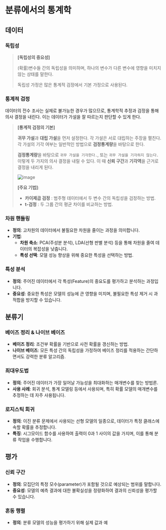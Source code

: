 # 분류에서의 통계학

## 데이터

### 독립성
> **[독립성의 중요성]**
>
> (확률)변수들 간의 독립성을 의미하며, 하나의 변수가 다른 변수에 영향을 미치지 않는 상태를 말한다. 
>  
> 독립성 가정은 많은 통계적 검정에서 기본 가정으로 사용된다.

### 통계적 검정
데이터의 전수 조사는 실제로 불가능한 경우가 많으므로, 통계학적 추정과 검정을 통해 의사 결정을 내린다. 이는 데이터가 가설을 잘 따르는지 판단할 수 있게 한다.

> **[통계적 검정의 기본]**
> 
> **귀무 가설**과 **대립 가설**을 먼저 설정한다. 각 가설은 서로 대립하는 주장을 펼친다. 각 가설의 기각 여부는 일반적인 방법으로 **검정통계량**을 바탕으로 한다. 
>
> **검정통계량**을 바탕으로 ```귀무 가설을 기각한다.```, 또는 ```귀무 가설을 기각하지 않는다.``` 이렇게 두 가지의 의사 결정을 내릴 수 있다. 이 때 **신뢰 구간**과 **기각역**을 근거로 결정을 내리게 된다.
>
> ![image](https://github.com/user-attachments/assets/86704e12-b9cd-4188-ac29-769f53a70a71)
>
> **[주요 기법]**:
> - **카이제곱 검정** : 범주형 데이터에서 두 변수 간의 독립성을 검정하는 방법.
> - **t-검정** : 두 그룹 간의 평균 차이를 비교하는 방법.

### 차원 핸들링
- **정의**: 고차원의 데이터에서 불필요한 차원을 줄이는 과정을 의미합니다.
- **기법**:
  - **차원 축소**: PCA(주성분 분석), LDA(선형 판별 분석) 등을 통해 차원을 줄여 데이터의 복잡성을 낮춥니다.
  - **특성 선택**: 모델 성능 향상을 위해 중요한 특성을 선택하는 방법.

### 특성 분석
- **정의**: 주어진 데이터에서 각 특성(Feature)의 중요도를 평가하고 분석하는 과정입니다.
- **중요성**: 중요한 특성은 모델의 성능에 큰 영향을 미치며, 불필요한 특성 제거 시 과적합을 방지할 수 있습니다.

## 분류기

### 베이즈 정리 & 나이브 베이즈
- **베이즈 정리**: 조건부 확률을 기반으로 사전 확률을 갱신하는 방법.
- **나이브 베이즈**: 모든 특성 간의 독립성을 가정하여 베이즈 정리를 적용하는 간단하면서도 강력한 분류 알고리즘.

### 최대우도법
- **정의**: 주어진 데이터가 가장 일어날 가능성을 최대화하는 매개변수를 찾는 방법론.
- **사용 사례**: 회귀 분석, 통계 모델링 등에서 사용되며, 특히 확률 모델의 매개변수를 추정하는 데 자주 사용됩니다.

### 로지스틱 회귀
- **정의**: 이진 분류 문제에서 사용되는 선형 모델의 일종으로, 데이터가 특정 클래스에 속할 확률을 추정합니다.
- **특징**: 시그모이드 함수를 사용하여 출력이 0과 1 사이의 값을 가지며, 이를 통해 분류 작업을 수행합니다.

## 평가

### 신뢰 구간
- **정의**: 모집단의 특정 모수(parameter)가 포함될 것으로 예상되는 범위를 말합니다.
- **중요성**: 모델의 예측 결과에 대한 불확실성을 정량화하여 결과의 신뢰성을 평가할 수 있습니다.

### 혼동 행렬
- **정의**: 분류 모델의 성능을 평가하기 위해 실제 값과 예

